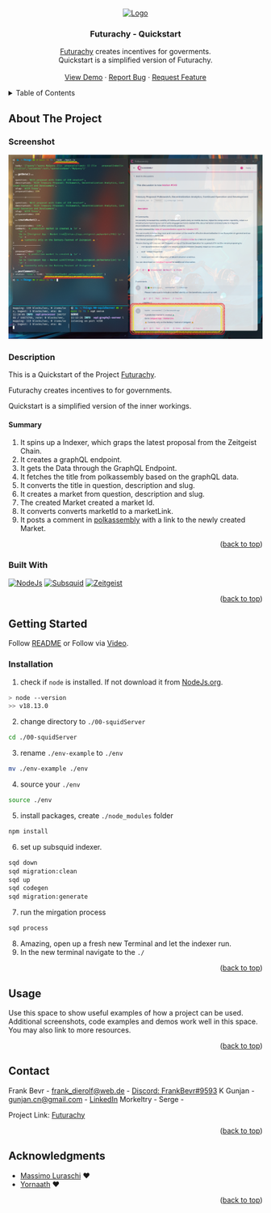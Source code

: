 <a name="readme-top"></a>

<br />
<div align="center">
  <a href="https://github.com/polkahack/futarchy">
    <img src="https://www.polkadotglobalseries.com/wp-content/uploads/2022/12/KV-logo.png" alt="Logo" width="80" height="80">
  </a>

<h3 align="center">Futurachy - Quickstart</h3>
  <p align="center">
    <a href="https://github.com/polkahack/futarchy">Futurachy</a> creates incentives for goverments. </a>
    <br />
    Quickstart is a simplified version of Futurachy.
    <br />
    <br />
    <a href="https://youtu.be/ue22iS_N0MU" name="demo">View Demo</a>
    ·
    <a href="https://github.com/PolkaHack/futarchy/issues">Report Bug</a>
    ·
    <a href="https://github.com/polkahack/futarchy/issues">Request Feature</a>
  </p>
</div>

<details>
  <summary>Table of Contents</summary>
  <ol>
    <li>
      <a href="#about-the-project">About The Project</a>
      <ul>
        <li><a href="#Screenshot">Screenshot</a></li>
        <li><a href="#Description">Description</a></li>
        <li><a href="#TLDR">TLDR</a></li>
        <li><a href="#built-with">Built With</a></li>
      </ul>
    </li>
    <li>
      <a href="#getting-started">Getting Started</a>
      <ul>
        <li><a href="#installation">Installation</a></li>
      </ul>
    </li>
    <li><a href="#usage">Usage</a></li>
    <li><a href="#contact">Contact</a></li>
    <li><a href="#acknowledgments">Acknowledgments</a></li>
  </ol>
</details>

## About The Project

### Screenshot
![screenshot](./screenshot.png)

### Description
This is a Quickstart of the Project [Futurachy](https://github.com/PolkaHack/futarchy).

Futurachy creates incentives to for governments.

Quickstart is a simplified version of the inner workings.

#### Summary
1. It spins up a Indexer, which graps the latest proposal from the Zeitgeist Chain. 
2. It creates a graphQL endpoint. 
3. It gets the Data through the GraphQL Endpoint. 
4. It fetches the title from polkassembly based on the graphQL data.
5. It converts the title in question, description and slug. 
6. It creates a market from question, description and slug.
7. The created Market created a market Id.
8. It converts converts marketId to a marketLink.
8. It posts a comment in [polkassembly](https://polkadot.polkassembly.io/) with a link to the newly created Market.

<p align="right">(<a href="#readme-top">back to top</a>)</p>

### Built With

 [![NodeJs][nodejs]][nodejs-url]
 [![Subsquid][subsquid]][subsquid-url]
 [![Zeitgeist][zeitgeist]][zeitgeist-url]

<p align="right">(<a href="#readme-top">back to top</a>)</p>

## Getting Started

Follow [README](https://github.com/PolkaHack/Things/blob/main/README.md) or Follow via [Video](https://youtu.be/ue22iS_N0MU). 

### Installation

1. check if `node` is installed. If not download it from [NodeJs.org][nodejs-url].
```sh
> node --version
>> v18.13.0
```
2. change directory to `./00-squidServer`
```sh
cd ./00-squidServer
```
3. rename `./env-example` to `./env`
```sh
mv ./env-example ./env
```
4. source your `./env`
```sh
source ./env
```
5. install packages, create `./node_modules` folder
```sh
npm install 
```
6. set up subsquid indexer. 
```sh
sqd down
sqd migration:clean
sqd up
sqd codegen
sqd migration:generate
```
7. run the mirgation process
```sh
sqd process
```
8. Amazing, open up a fresh new Terminal and let the indexer run.
9. In the new terminal navigate to the `./`

<p align="right">(<a href="#readme-top">back to top</a>)</p>

## Usage

Use this space to show useful examples of how a project can be used. Additional screenshots, code examples and demos work well in this space. You may also link to more resources.

<p align="right">(<a href="#readme-top">back to top</a>)</p>

## Contact

Frank Bevr - frank_dierolf@web.de - [Discord: FrankBevr#9593]()
K Gunjan - gunjan.cn@gmail.com - [LinkedIn](https://in.linkedin.com/in/gunjan321)
Morkeltry -
Serge -

Project Link: [Futurachy](https://github.com/polkahack/futarchy)

<p align="right">(<a href="#readme-top">back to top</a>)</p>

## Acknowledgments

- [Massimo Luraschi](https://github.com/RaekwonIII) :heart:
- [Yornaath](https://github.com/yornaath) :heart:

<p align="right">(<a href="#readme-top">back to top</a>)</p>

<!-- MARKDOWN LINKS & IMAGES -->

[product-screenshot]: images/screenshot.png
[nodejs]: https://img.shields.io/badge/Node.js-43853D?style=for-the-badge&logo=node.js&logoColor=white
[nodejs-url]: https://nodejs.org
[zeitgeist]: https://img.shields.io/badge/Zeitgeist-Parachain-black?style=for-the-badge&logo=polkadot
[zeitgeist-url]: https://zeitgeist.pm/
[subsquid]: https://img.shields.io/badge/Subsquid-ChainIndexer-black?style=for-the-badge&logo=OctopusDeploy
[subsquid-url]: https://www.subsquid.io/

